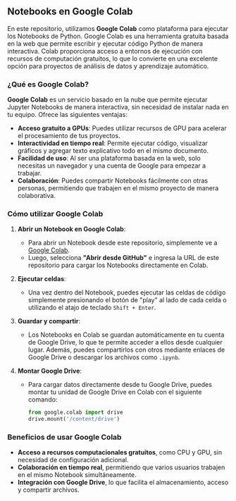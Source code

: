 ## Notebooks en Google Colab

En este repositorio, utilizamos **Google Colab** como plataforma para ejecutar los Notebooks de Python. Google Colab es una herramienta gratuita basada en la web que permite escribir y ejecutar código Python de manera interactiva. Colab proporciona acceso a entornos de ejecución con recursos de computación gratuitos, lo que lo convierte en una excelente opción para proyectos de análisis de datos y aprendizaje automático.

### ¿Qué es Google Colab?

**Google Colab** es un servicio basado en la nube que permite ejecutar Jupyter Notebooks de manera interactiva, sin necesidad de instalar nada en tu equipo. Ofrece las siguientes ventajas:

- **Acceso gratuito a GPUs**: Puedes utilizar recursos de GPU para acelerar el procesamiento de tus proyectos.
- **Interactividad en tiempo real**: Permite ejecutar código, visualizar gráficos y agregar texto explicativo todo en el mismo documento.
- **Facilidad de uso**: Al ser una plataforma basada en la web, solo necesitas un navegador y una cuenta de Google para empezar a trabajar.
- **Colaboración**: Puedes compartir Notebooks fácilmente con otras personas, permitiendo que trabajen en el mismo proyecto de manera colaborativa.

### Cómo utilizar Google Colab

1. **Abrir un Notebook en Google Colab**: 
   - Para abrir un Notebook desde este repositorio, simplemente ve a [Google Colab](https://colab.research.google.com/).
   - Luego, selecciona **"Abrir desde GitHub"** e ingresa la URL de este repositorio para cargar los Notebooks directamente en Colab.

2. **Ejecutar celdas**:
   - Una vez dentro del Notebook, puedes ejecutar las celdas de código simplemente presionando el botón de "play" al lado de cada celda o utilizando el atajo de teclado `Shift + Enter`.

3. **Guardar y compartir**:
   - Los Notebooks en Colab se guardan automáticamente en tu cuenta de Google Drive, lo que te permite acceder a ellos desde cualquier lugar. Además, puedes compartirlos con otros mediante enlaces de Google Drive o descargar los archivos como `.ipynb`.

4. **Montar Google Drive**:
   - Para cargar datos directamente desde tu Google Drive, puedes montar tu unidad de Google Drive en Colab con el siguiente comando:
     ```python
     from google.colab import drive
     drive.mount('/content/drive')
     ```

### Beneficios de usar Google Colab

- **Acceso a recursos computacionales gratuitos**, como CPU y GPU, sin necesidad de configuración adicional.
- **Colaboración en tiempo real**, permitiendo que varios usuarios trabajen en el mismo Notebook simultáneamente.
- **Integración con Google Drive**, lo que facilita el almacenamiento, acceso y compartir archivos.
